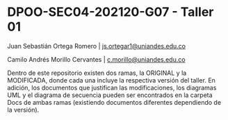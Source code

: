 # DPOO-SEC04-202120-G07 - Taller 01

Juan Sebastián Ortega Romero | js.ortegar1@uniandes.edu.co 

Camilo Andrés Morillo Cervantes | c.morillo@uniandes.edu.co

Dentro de este repositorio existen dos ramas, la ORIGINAL y la MODIFICADA, donde cada una incluye la respectiva versión del taller. En adición, los documentos que justifican las modificaciones, los diagramas UML y el diagrama de secuencia pueden ser encontrados en la carpeta Docs de ambas ramas (existiendo documentos diferentes dependiendo de la versión).
